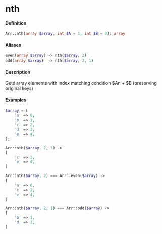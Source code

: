 # nth

#### Definition

```php
Arr::nth(array $array, int $A = 1, int $B = 0): array
```

#### Aliases

```php
even(array $array) -> nth($array, 2)
odd(array $array)  -> nth($array, 2, 1)
```

#### Description

Gets array elements with index matching condition $An + $B \(preserving original keys\)

#### Examples

```php
$array = [
    'a' => 0, 
    'b' => 1, 
    'c' => 2, 
    'd' => 3, 
    'e' => 4,
];

Arr::nth($array, 2, 3) ->
[
    'c' => 2,
    'e' => 4,
]

Arr::nth($array, 2) === Arr::even($array) ->
[
    'a' => 0, 
    'c' => 2, 
    'e' => 4,
]

Arr::nth($array, 2, 1) === Arr::odd($array) ->
[
    'b' => 1, 
    'd' => 3,
]
```

